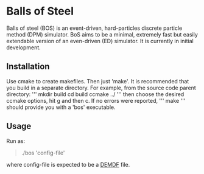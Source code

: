 # Balls of Steel

Balls of steel (BOS) is an event-driven, hard-particles discrete particle method (DPM) simulator.
BoS aims to be a minimal, extremely fast but easily extendable version of an even-driven (ED) simulator.
It is currently in initial development.

## Installation

Use cmake to create makefiles.
Then just 'make'.
It is recommended that you build in a separate directory.
For example, from the source code parent directory:
'''
mkdir build
cd build
ccmake ../
'''
then choose the desired ccmake options, hit g and then c. If no errors were reported,
'''
make
'''
should provide you with a 'bos' executable.

## Usage
Run as:

> ./bos 'config-file'

where config-file is expected to be a [DEMDF](https://github.com/nicorivas/demdf) file.
